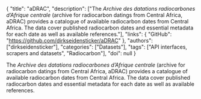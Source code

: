 {
  "title": "aDRAC",
  "description": ["The *Archive des datations radiocarbones d’Afrique centrale* (archive for radiocarbon datings from Central Africa, aDRAC) provides a catalogue of available radiocarbon dates from Central Africa. The data cover published radiocarbon dates and essential metadata for each date as well as available references."],
  "links": {
    "GitHub": "https://github.com/dirkseidensticker/aDRAC"
  },
  "authors": ["dirkseidensticker"],
  "categories": ["Datasets"],
  "tags": ["API interfaces, scrapers and datasets", "Radiocarbon"],
  "doi": null
}

<!-- Generated by csv2md.R – do not edit by hand -->

The *Archive des datations radiocarbones d’Afrique centrale* (archive for radiocarbon datings from Central Africa, aDRAC) provides a catalogue of available radiocarbon dates from Central Africa. The data cover published radiocarbon dates and essential metadata for each date as well as available references.